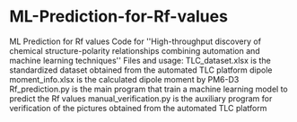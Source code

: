 # ML-Prediction-for-Rf-values
ML Prediction for Rf values
Code for ''High-throughput discovery of chemical structure-polarity relationships combining automation and machine learning techniques''
Files and usage:
TLC_dataset.xlsx is the standardized dataset obtained from the automated TLC platform
dipole moment_info.xlsx is the calculated dipole moment by PM6-D3
Rf_prediction.py is the main program that train a machine learning model to predict the Rf values
manual_verification.py is the auxiliary program for verification of the pictures obtained from the automated TLC platform
